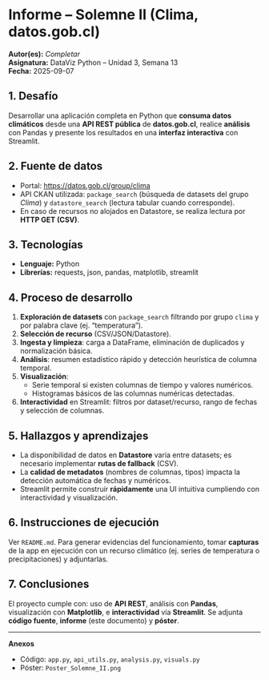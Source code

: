 # Informe – Solemne II (Clima, datos.gob.cl)

**Autor(es):** _Completar_  
**Asignatura:** DataViz Python – Unidad 3, Semana 13  
**Fecha:** 2025-09-07

## 1. Desafío
Desarrollar una aplicación completa en Python que **consuma datos climáticos** desde una **API REST pública** de **datos.gob.cl**, realice **análisis** con Pandas y presente los resultados en una **interfaz interactiva** con Streamlit.

## 2. Fuente de datos
- Portal: https://datos.gob.cl/group/clima  
- API CKAN utilizada: `package_search` (búsqueda de datasets del grupo *Clima*) y `datastore_search` (lectura tabular cuando corresponde).  
- En caso de recursos no alojados en Datastore, se realiza lectura por **HTTP GET (CSV)**.

## 3. Tecnologías
- **Lenguaje:** Python  
- **Librerías:** requests, json, pandas, matplotlib, streamlit

## 4. Proceso de desarrollo
1. **Exploración de datasets** con `package_search` filtrando por grupo `clima` y por palabra clave (ej. “temperatura”).  
2. **Selección de recurso** (CSV/JSON/Datastore).  
3. **Ingesta y limpieza**: carga a DataFrame, eliminación de duplicados y normalización básica.  
4. **Análisis**: resumen estadístico rápido y detección heurística de columna temporal.  
5. **Visualización**:  
   - Serie temporal si existen columnas de tiempo y valores numéricos.  
   - Histogramas básicos de las columnas numéricas detectadas.  
6. **Interactividad** en Streamlit: filtros por dataset/recurso, rango de fechas y selección de columnas.

## 5. Hallazgos y aprendizajes
- La disponibilidad de datos en **Datastore** varía entre datasets; es necesario implementar **rutas de fallback** (CSV).  
- La **calidad de metadatos** (nombres de columnas, tipos) impacta la detección automática de fechas y numéricos.  
- Streamlit permite construir **rápidamente** una UI intuitiva cumpliendo con interactividad y visualización.

## 6. Instrucciones de ejecución
Ver `README.md`. Para generar evidencias del funcionamiento, tomar **capturas** de la app en ejecución con un recurso climático (ej. series de temperatura o precipitaciones) y adjuntarlas.

## 7. Conclusiones
El proyecto cumple con: uso de **API REST**, análisis con **Pandas**, visualización con **Matplotlib**, e **interactividad** vía **Streamlit**. Se adjunta **código fuente**, **informe** (este documento) y **póster**.

---

**Anexos**  
- Código: `app.py`, `api_utils.py`, `analysis.py`, `visuals.py`  
- Póster: `Poster_Solemne_II.png`
